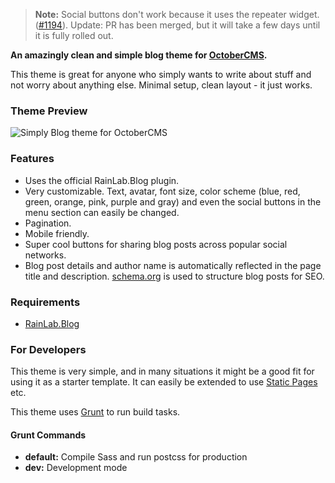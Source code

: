 > **Note:** Social buttons don't work because it uses the repeater widget. ([#1194](https://github.com/octobercms/october/issues/1194)). Update: PR has been merged, but it will take a few days until it is fully rolled out.

**An amazingly clean and simple blog theme for [OctoberCMS](https://octobercms.com/).**

This theme is great for anyone who simply wants to write about stuff and not worry about anything else. Minimal setup, clean layout - it just works.

### Theme Preview

<img src="https://i.imgur.com/xlc6s4A.png" alt="Simply Blog theme for OctoberCMS">

### Features

- Uses the official RainLab.Blog plugin.
- Very customizable. Text, avatar, font size, color scheme (blue, red, green, orange, pink, purple and gray) and even the social buttons in the menu section can easily be changed.
- Pagination.
- Mobile friendly.
- Super cool buttons for sharing blog posts across popular social networks.
- Blog post details and author name is automatically reflected in the page title and description. [schema.org](https://schema.org/) is used to structure blog posts for SEO.

### Requirements

- [RainLab.Blog](https://octobercms.com/plugin/rainlab-blog)

### For Developers

This theme is very simple, and in many situations it might be a good fit for using it as a starter template. It can easily be extended to use [Static Pages](https://octobercms.com/plugin/rainlab-pages) etc.

This theme uses [Grunt](http://gruntjs.com/) to run build tasks.

#### Grunt Commands

- **default:** Compile Sass and run postcss for production
- **dev:** Development mode

